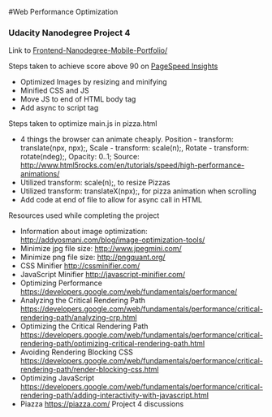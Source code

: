 #Web Performance Optimization
### Udacity Nanodegree Project 4

Link to [Frontend-Nanodegree-Mobile-Portfolio/](http://projects.jordanyong.com/frontend-nanodegree-mobile-portfolio/)



Steps taken to achieve score above 90 on [PageSpeed Insights](https://developers.google.com/speed/pagespeed/insights/)
* Optimized Images by resizing and minifying
* Minified CSS and JS
* Move JS to end of HTML body tag
* Add async to script tag


Steps taken to optimize main.js in pizza.html
* 4 things the browser can animate cheaply.
Position - transform: translate(npx, npx);, Scale - transform: scale(n);, Rotate - transform: rotate(ndeg);, Opacity: 0..1;
Source: http://www.html5rocks.com/en/tutorials/speed/high-performance-animations/
* Utilized transform: scale(n);, to resize Pizzas
* Utilized transform: translateX(npx);, for pizza animation when scrolling
* Add code at end of file to allow for async call in HTML

Resources used while completing the project
* Information about image optimization:
http://addyosmani.com/blog/image-optimization-tools/
* Minimize jpg file size:
http://www.jpegmini.com/
* Minimize png file size:
http://pngquant.org/
* CSS Minifier
http://cssminifier.com/
* JavaScript Minifier
http://javascript-minifier.com/
* Optimizing Performance https://developers.google.com/web/fundamentals/performance/
* Analyzing the Critical Rendering Path https://developers.google.com/web/fundamentals/performance/critical-rendering-path/analyzing-crp.html
* Optimizing the Critical Rendering Path https://developers.google.com/web/fundamentals/performance/critical-rendering-path/optimizing-critical-rendering-path.html
* Avoiding Rendering Blocking CSS https://developers.google.com/web/fundamentals/performance/critical-rendering-path/render-blocking-css.html
* Optimizing JavaScript https://developers.google.com/web/fundamentals/performance/critical-rendering-path/adding-interactivity-with-javascript.html
* Piazza https://piazza.com/ Project 4 discussions
